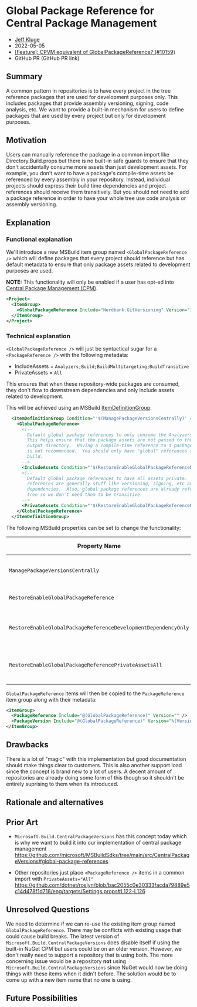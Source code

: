 # Global Package Reference for Central Package Management

- [Jeff Kluge](https://github.com/jeffkl)
- 2022-05-05
- [[Feature]: CPVM equivalent of GlobalPackageReference? (#10159)](https://github.com/NuGet/Home/issues/10159)
- GitHub PR (GitHub PR link)

## Summary
<!-- One-paragraph description of the proposal. -->
A common pattern in repositories is to have every project in the tree reference packages that are used for development purposes only.  This includes
packages that provide assembly versioning, signing, code analysis, etc.  We want to provide a built-in mechanism for users to define packages that
are used by every project but only for development purposes.

## Motivation 
<!-- Why are we doing this? What pain points does this solve? What is the expected outcome? -->
Users can manually reference the package in a common import like Directory.Build.props but there is no built-in safe guards to ensure that they don't
accidentally consume more assets than just development assets.  For example, you don't want to have a package's compile-time assets be referenced by
every assembly in your repository.  Instead, individual projects should express their build time dependencies and project references should receive
them transitively.  But you should not need to add a package reference in order to have your whole tree use code analysis or assembly versioning.

## Explanation

### Functional explanation
<!-- Explain the proposal as if it were already implemented and you're teaching it to another person. -->
<!-- Introduce new concepts, functional designs with real life examples, and low-fidelity mockups or  pseudocode to show how this proposal would look. -->
We'll introduce a new MSBuild item group named `<GlobalPackageReference />` which will define packages that every project should reference but has
default metadata to ensure that only package assets related to development purposes are used.

**NOTE:** This functionality will only be enabled if a user has opt-ed into [Central Package Management (CPM)](https://docs.microsoft.com/nuget/consume-packages/central-package-management).

```xml
<Project>
  <ItemGroup>
    <GlobalPackageReference Include="Nerdbank.GitVersioning" Version="1.0.0" />
  </ItemGroup>
</Project>
```

### Technical explanation
<!-- Explain the proposal in sufficient detail with implementation details, interaction models, and clarification of corner cases. -->
`<GlobalPackageReference />` will just be syntactical sugar for a `<PackageReference />` with the following metadata:

* IncludeAssets = `Analyzers;Build;BuildMultitargeting;BuildTransitive`
* PrivateAssets = `All`

This ensures that when these repository-wide packages are consumed, they don't flow to downstream dependencies and only include assets related to
development.

This will be achieved using an MSBuild [ItemDefinitionGroup](https://docs.microsoft.com/en-us/visualstudio/msbuild/item-definitions):
```xml
  <ItemDefinitionGroup Condition="'$(ManagePackageVersionsCentrally)' == 'true' And '$(RestoreEnableGlobalPackageReference)' != 'false'">
    <GlobalPackageReference>
      <!--
        Default global package references to only consume the Analyzers and Build logic in a package.
        This helps ensure that the package assets are not passed to the compiler or copied to the
        output directory.  Having a compile-time reference to a package for all projects in a tree
        is not recommended.  You should only have "global" references to packages that are used for
        build.
      -->
      <IncludeAssets Condition="'$(RestoreEnableGlobalPackageReferenceDevelopmentDependencyOnly)' != 'false'">Analyzers;Build;BuildMultitargeting;BuildTransitive</IncludeAssets>
      <!--
        Default global package references to have all assets private.  This is because global package
        references are generally stuff like versioning, signing, etc and should not flow to downstream
        dependencies.  Also, global package references are already referenced by every project in the
        tree so we don't need them to be transitive.
      -->
      <PrivateAssets Condition="'$(RestoreEnableGlobalPackageReferencePrivateAssetsAll)' != 'false'">All</PrivateAssets>
    </GlobalPackageReference>
  </ItemDefinitionGroup>
```

The following MSBuild properties can be set to change the functionality:

| Property Name | Function | Default value|
|---|---|---|
| `ManagePackageVersionsCentrally` | Enables or disables central package management and all dependent features | `false` |
| `RestoreEnableGlobalPackageReference` | Enables or disables just the concept of `GlobalPackageReference` | `true` |
| `RestoreEnableGlobalPackageReferenceDevelopmentDependencyOnly` | Enables or disables defaulting the `IncludeAssets` metadata for global package references | `true` |
| `RestoreEnableGlobalPackageReferencePrivateAssetsAll` | Enables or disables defaulting the `PrivateAssets` metadata for global package references | `true`|

`GlobalPackageReference` items will then be copied to the `PackageReference` item group along with their metadata:
```xml
<ItemGroup>
  <PackageReference Include="@(GlobalPackageReference)" Version="" />
  <PackageVersion Include="@(GlobalPackageReference)" Version="%(Version)" />
</ItemGroup>
```


## Drawbacks
<!-- Why should we not do this? -->
There is a lot of "magic" with this implementation but good documentation should make things clear to customers.  This is also another support load
since the concept is brand new to a lot of users.  A decent amount of repositories are already doing some form of this though so it shouldn't be
entirely suprising to them when its introduced.

## Rationale and alternatives

<!-- Why is this the best design compared to other designs? -->
<!-- What other designs have been considered and why weren't they chosen? -->
<!-- What is the impact of not doing this? -->

## Prior Art
<!-- What prior art, both good and bad are related to this proposal? -->
<!-- Do other features exist in other ecosystems and what experience have their community had? -->
<!-- What lessons from other communities can we learn from? -->
<!-- Are there any resources that are relevant to this proposal? -->
* `Microsoft.Build.CentralPackageVersions` has this concept today which is why we want to build it into our implementation of central package management
  https://github.com/microsoft/MSBuildSdks/tree/main/src/CentralPackageVersions#global-package-references

* Other repositories just place `<PackageReference />` items in a common import with `PrivateAssets="All"`
  https://github.com/dotnet/roslyn/blob/bac2055c0e30333facda79889e5c14d478f1d718/eng/targets/Settings.props#L122-L126

## Unresolved Questions
<!-- What parts of the proposal do you expect to resolve before this gets accepted? -->
<!-- What parts of the proposal need to be resolved before the proposal is stabilized? -->
<!-- What related issues would you consider out of scope for this proposal but can be addressed in the future? -->
We need to determine if we can re-use the existing item group named `GlobalPackageReference`.  There may be conflicts with existing usage that could
cause build breaks.  The latest version of `Microsoft.Build.CentralPackageVersions` does disable itself if using the built-in NuGet CPM but users
could be on an older version.  However, we don't really need to support a repository that is using both.  The more concerning issue would be a
repository **not** using `Microsoft.Build.CentralPackageVersions` since NuGet would now be doing things with these items when it didn't before.
The solution would be to come up with a new item name that no one is using.

## Future Possibilities

<!-- What future possibilities can you think of that this proposal would help with? -->
